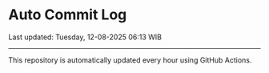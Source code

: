 # Auto Commit Log

Last updated: Tuesday, 12-08-2025 06:13 WIB

---

This repository is automatically updated every hour using GitHub Actions.
